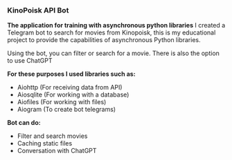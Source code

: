 ### KinoPoisk API Bot

**The application for training with asynchronous python libraries**
I created a Telegram bot to search for movies from Kinopoisk, this is my educational project to provide the capabilities of asynchronous Python libraries.

Using the bot, you can filter or search for a movie. There is also the option to use ChatGPT

__For these purposes I used libraries such as:__
- Aiohttp (For receiving data from API)
- Aiosqlite (For working with a database)
- Aiofiles (For working with files)
- Aiogram (To create bot telegrams)

__Bot can do:__
- Filter and search movies
- Caching static files
- Conversation with ChatGPT